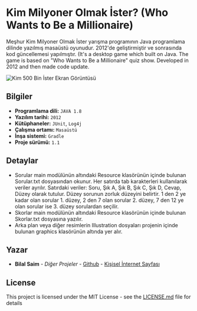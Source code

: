 # Kim Milyoner Olmak İster? (Who Wants to Be a Millionaire)

Meşhur Kim Milyoner Olmak İster yarışma programının Java programlama dilinde yazılmış masaüstü oyunudur. 2012'de geliştirmiştir ve sonrasında kod güncellemesi yapılmıştır. (It's a desktop game which built on Java. The game is based on "Who Wants to Be a Millionaire" quiz show. Developed in 2012 and then made code update.

![Kim 500 Bin İster Ekran Görüntüsü](https://bilalsaim.com/projeler/500m.png)

## Bilgiler

* **Programlama dili:** `JAVA 1.8`
* **Yazılım tarihi:** `2012`
* **Kütüphaneler:** `JUnit`, `Log4j`
* **Çalışma ortamı:** `Masaüstü`
* **İnşa sistemi:** `Gradle`
* **Proje sürümü:** `1.1`

## Detaylar

* Sorular main modülünün altındaki Resource klasörünün içinde bulunan Sorular.txt dosyasından okunur. Her satırda tab karakterleri kullanılarak veriler ayrılır. Satırdaki veriler: Soru, Şık A, Şık B, Şık C, Şık D, Cevap, Düzey olarak tutulur. Düzey sorunun zorluk düzeyini belirtir. 1 den 2 ye kadar olan sorular 1. düzey, 2 den 7 olan sorular 2. düzey, 7 den 12 ye olan sorular ise 3. düzey sorulardan seçilir.
* Skorlar main modülünün altındaki Resource klasörünün içinde bulunan Skorlar.txt dosyasına yazılır.
* Arka plan veya diğer resimlerin Illustration dosyaları projenin içinde bulunan graphics klasörünün altında yer alır.

## Yazar

* **Bilal Saim** - *Diğer Projeler* - [Github](https://github.com/bilalsaim) - [Kişisel İnternet Sayfası](https://www.bilalsaim.com)

## License

This project is licensed under the MIT License - see the [LICENSE.md](LICENSE.md) file for details
